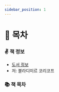 ```yaml
---
sidebar_position: 1
---
```


# 🚀 목차

### ✌️ 책 정보
- [도서 정보](http://www.yes24.com/Product/Goods/104084175)
- 저: 블라디미르 코리코프

### 📚 책 목차

